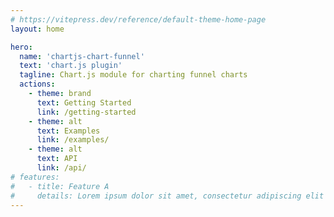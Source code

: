 ```yaml
---
# https://vitepress.dev/reference/default-theme-home-page
layout: home

hero:
  name: 'chartjs-chart-funnel'
  text: 'chart.js plugin'
  tagline: Chart.js module for charting funnel charts
  actions:
    - theme: brand
      text: Getting Started
      link: /getting-started
    - theme: alt
      text: Examples
      link: /examples/
    - theme: alt
      text: API
      link: /api/
# features:
#   - title: Feature A
#     details: Lorem ipsum dolor sit amet, consectetur adipiscing elit
---
```

